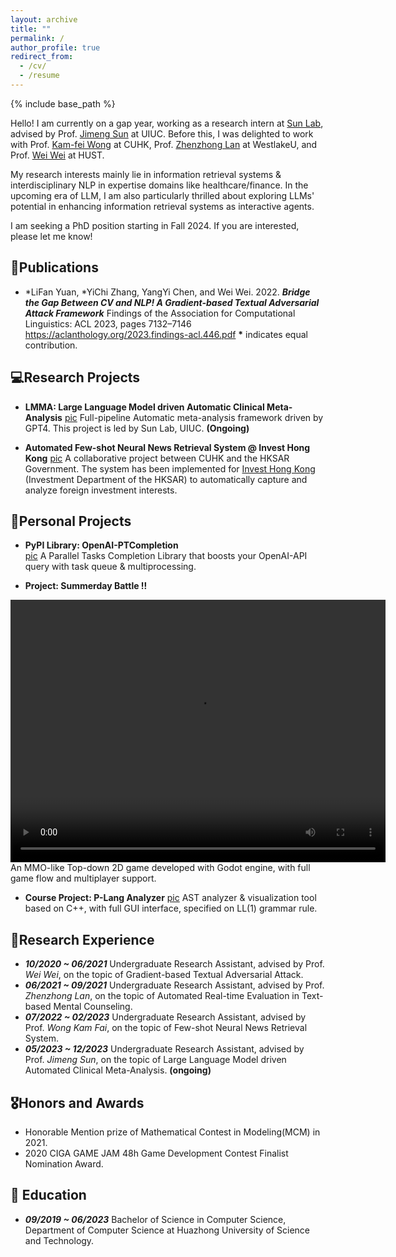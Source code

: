 ```yaml
---
layout: archive
title: ""
permalink: /
author_profile: true
redirect_from:
  - /cv/
  - /resume
---
```


{% include base_path %}

Hello! I am currently on a gap year, working as a research intern at [Sun Lab](https://sunlab.org/ "Sun Lab  Homepage" ), advised by Prof. [Jimeng Sun](https://cs.illinois.edu/about/people/faculty/jimeng) at UIUC. Before this, I was delighted to work with Prof. [Kam-fei Wong](https://www.se.cuhk.edu.hk/people/academic-staff/prof-wong-kam-fai/) at CUHK, Prof. [Zhenzhong Lan](https://en.westlake.edu.cn/faculty/zhenzhong-lan.html) at WestlakeU, and  Prof.  [Wei Wei](https://www.eric-weiwei.com/) at HUST. 

My research interests mainly lie in information retrieval systems &  interdisciplinary NLP in expertise domains like healthcare/finance. In the upcoming era of LLM, I am also particularly thrilled about exploring LLMs' potential in enhancing information retrieval systems as interactive agents.

I am seeking a PhD position starting in Fall 2024. If you are interested, please let me know!

##  📝Publications
-  \*LiFan Yuan, \*YiChi Zhang, YangYi Chen, and Wei Wei. 2022. 
***Bridge the Gap Between CV and NLP! A Gradient-based Textual Adversarial Attack Framework***
Findings of the Association for Computational Linguistics: ACL 2023, pages 7132–7146 https://aclanthology.org/2023.findings-acl.446.pdf
**\*** indicates equal contribution.
##  💻Research Projects

- **LMMA: Large Language Model driven Automatic Clinical Meta-Analysis**
[pic](https://phantivia.github.io/files/lmma.png)
 Full-pipeline Automatic meta-analysis framework driven by GPT4. This project is led by Sun Lab, UIUC. **(Ongoing)**

- **Automated Few-shot Neural News Retrieval System @ Invest Hong Kong**
[pic](https://phantivia.github.io/files/ivhk.png)
A collaborative project between CUHK and the HKSAR Government. The system has been implemented for [Invest Hong Kong](https://www.investhk.gov.hk/en/home.html) (Investment Department of the HKSAR) to automatically capture and analyze foreign investment interests.

## 🍵Personal Projects
- **PyPI Library: OpenAI-PTCompletion**   
[pic](https://phantivia.github.io/files/ptcomp.png)
A Parallel Tasks Completion Library that boosts your OpenAI-API query with task queue & multiprocessing.

- **Project: Summerday Battle !!**
<video width="600" height="420" controls>
  <source src="https://phantivia.github.io/files/sm.mp4" type="video/mp4"> 
</video>
An MMO-like Top-down 2D game developed with Godot engine, with full game flow and multiplayer support. 

- **Course Project: P-Lang Analyzer**
[pic](https://phantivia.github.io/files/plang.png)
AST analyzer & visualization tool based on C++, with full GUI interface, specified on LL(1) grammar rule. 

## 🔬Research Experience
- ***10/2020 ~ 06/2021*** Undergraduate Research Assistant, advised by Prof. *Wei Wei*, on the topic of Gradient-based Textual Adversarial Attack.
- ***06/2021 ~ 09/2021*** Undergraduate Research Assistant, advised by Prof. *Zhenzhong Lan*, on the topic of Automated Real-time Evaluation in Text-based Mental Counseling.
- ***07/2022 ~ 02/2023*** Undergraduate Research Assistant, advised by Prof. *Wong Kam Fai*, on the topic of Few-shot Neural News Retrieval System.
- ***05/2023 ~ 12/2023*** Undergraduate Research Assistant, advised by Prof.  *Jimeng Sun*, on the topic of Large Language Model driven Automated Clinical Meta-Analysis. **(ongoing)**
## 🎖Honors and Awards
- Honorable Mention prize of Mathematical Contest in Modeling(MCM) in 2021.
- 2020 CIGA GAME JAM 48h Game Development Contest Finalist Nomination Award.
##  📖 Education
- ***09/2019 ~ 06/2023*** Bachelor of Science in Computer Science, Department of Computer Science at Huazhong University of Science and Technology.

